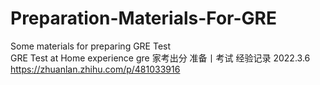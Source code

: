# Preparation-Materials-For-GRE
Some materials for preparing GRE Test<br/>
GRE Test at Home experience gre 家考出分 准备丨考试 经验记录 2022.3.6
https://zhuanlan.zhihu.com/p/481033916
